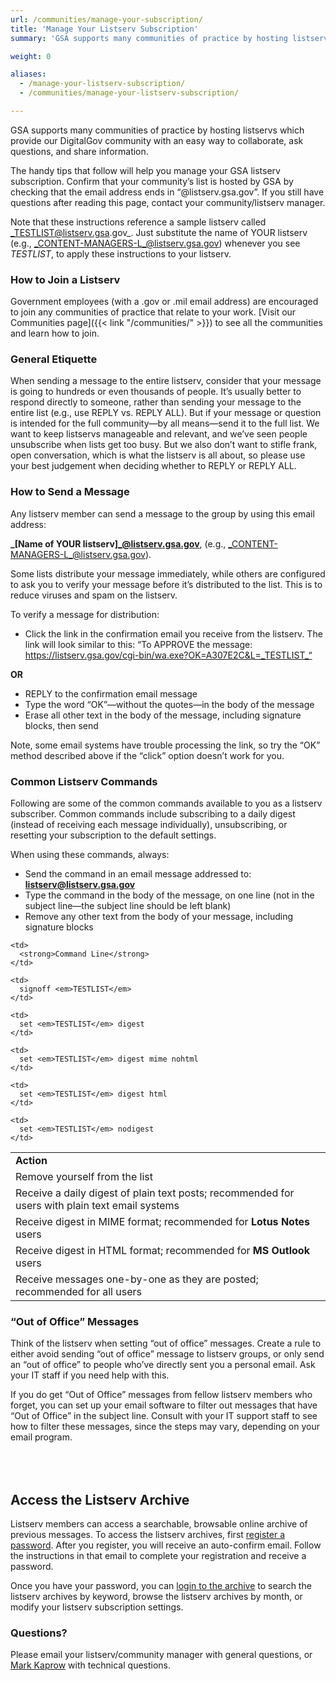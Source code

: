 ```yaml
---
url: /communities/manage-your-subscription/
title: 'Manage Your Listserv Subscription'
summary: 'GSA supports many communities of practice by hosting listservs which provide our DigitalGov community with an easy way to collaborate, ask questions, and share information.'

weight: 0

aliases:
  - /manage-your-listserv-subscription/
  - /communities/manage-your-listserv-subscription/

---
```


GSA supports many communities of practice by hosting listservs which provide our DigitalGov community with an easy way to collaborate, ask questions, and share information.

The handy tips that follow will help you manage your GSA listserv subscription. Confirm that your community’s list is hosted by GSA by checking that the email address ends in “@listserv.gsa.gov”. If you still have questions after reading this page, contact your community/listserv manager.

Note that these instructions reference a sample listserv called _TESTLIST@listserv.gsa.gov_. Just substitute the name of YOUR listserv (e.g., _CONTENT-MANAGERS-L_@listserv.gsa.gov) whenever you see _TESTLIST_, to apply these instructions to your listserv.

### How to Join a Listserv

Government employees (with a .gov or .mil email address) are encouraged to join any communities of practice that relate to your work. [Visit our Communities page]({{< link "/communities/" >}}) to see all the communities and learn how to join.

### General Etiquette

When sending a message to the entire listserv, consider that your message is going to hundreds or even thousands of people. It’s usually better to respond directly to someone, rather than sending your message to the entire list (e.g., use REPLY vs. REPLY ALL). But if your message or question is intended for the full community—by all means—send it to the full list. We want to keep listservs manageable and relevant, and we’ve seen people unsubscribe when lists get too busy. But we also don’t want to stifle frank, open conversation, which is what the listserv is all about, so please use your best judgement when deciding whether to REPLY or REPLY ALL.

### How to Send a Message

Any listserv member can send a message to the group by using this email address:

**_[Name of YOUR listserv]_@listserv.gsa.gov**, (e.g., _CONTENT-MANAGERS-L_@listserv.gsa.gov).

Some lists distribute your message immediately, while others are configured to ask you to verify your message before it’s distributed to the list. This is to reduce viruses and spam on the listserv.

To verify a message for distribution:

  * Click the link in the confirmation email you receive from the listserv. The link will look similar to this: “To APPROVE the message: https://listserv.gsa.gov/cgi-bin/wa.exe?OK=A307E2C&L=_TESTLIST_“

**OR**

  * REPLY to the confirmation email message
  * Type the word “OK”—without the quotes—in the body of the message
  * Erase all other text in the body of the message, including signature blocks, then send

Note, some email systems have trouble processing the link, so try the “OK” method described above if the “click” option doesn’t work for you.

### Common Listserv Commands

Following are some of the common commands available to you as a listserv subscriber. Common commands include subscribing to a daily digest (instead of receiving each message individually), unsubscribing, or resetting your subscription to the default settings.

When using these commands, always:

  * Send the command in an email message addressed to: **listserv@listserv.gsa.gov**
  * Type the command in the body of the message, on one line (not in the subject line—the subject line should be left blank)
  * Remove any other text from the body of your message, including signature blocks

<table>
  <tr>
    <td style="width: 50%">
      <strong>Action</strong>
    </td>

    <td>
      <strong>Command Line</strong>
    </td>
  </tr>

  <tr>
    <td>
      Remove yourself from the list
    </td>

    <td>
      signoff <em>TESTLIST</em>
    </td>
  </tr>

  <tr>
    <td>
      Receive a daily digest of plain text posts; recommended for users with plain text email systems
    </td>

    <td>
      set <em>TESTLIST</em> digest
    </td>
  </tr>

  <tr>
    <td>
      Receive digest in MIME format; recommended for <strong>Lotus Notes</strong> users
    </td>

    <td>
      set <em>TESTLIST</em> digest mime nohtml
    </td>
  </tr>

  <tr>
    <td>
      Receive digest in HTML format; recommended for <strong>MS Outlook</strong> users
    </td>

    <td>
      set <em>TESTLIST</em> digest html
    </td>
  </tr>

  <tr>
    <td>
      Receive messages one-by-one as they are posted; recommended for all users
    </td>

    <td>
      set <em>TESTLIST</em> nodigest
    </td>
  </tr>
</table>

### “Out of Office” Messages

Think of the listserv when setting “out of office” messages. Create a rule to either avoid sending “out of office” message to listserv groups, or only send an “out of office” to people who’ve directly sent you a personal email. Ask your IT staff if you need help with this.

If you do get “Out of Office” messages from fellow listserv members who forget, you can set up your email software to filter out messages that have “Out of Office” in the subject line. Consult with your IT support staff to see how to filter these messages, since the steps may vary, depending on your email program.

<h2 id="Access-Listserv-Archive" style="padding-top: 50px">
  Access the Listserv Archive
</h2>

Listserv members can access a searchable, browsable online archive of previous messages. To access the listserv archives, first [register a password](https://listserv.gsa.gov/cgi-bin/wa.exe?GETPW1). After you register, you will receive an auto-confirm email. Follow the instructions in that email to complete your registration and receive a password.

Once you have your password, you can [login to the archive](https://listserv.gsa.gov/cgi-bin/wa.exe?LOGON) to search the listserv archives by keyword, browse the listserv archives by month, or modify your listserv subscription settings.

### Questions?

Please email your listserv/community manager with general questions, or [Mark Kaprow](mailto:mark.kaprow@gsa.gov) with technical questions.
